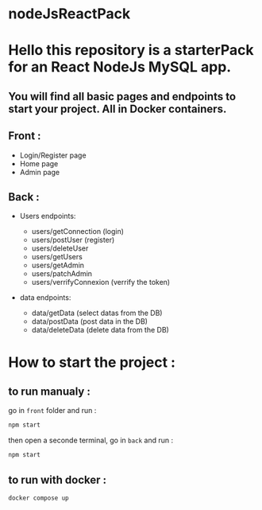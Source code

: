 # nodeJsReactPack

# Hello this repository is a starterPack for an React NodeJs MySQL app.

## You will find all basic pages and endpoints to start your project. All in Docker containers.

## Front :
- Login/Register page 
- Home page
- Admin page

## Back :
- Users endpoints: 
    - users/getConnection  (login)
    - users/postUser       (register)
    - users/deleteUser     
    - users/getUsers       
    - users/getAdmin
    - users/patchAdmin
    - users/verrifyConnexion (verrify the token)

- data endpoints:
    - data/getData    (select datas from the DB)
    - data/postData   (post data in the DB)
    - data/deleteData (delete data from the DB)


# How to start the project :

## to run manualy :

go in `front` folder and run :
```bash
npm start
```

then open a seconde terminal, go in `back` and run :
```bash
npm start
```

## to run with docker :

```bash
docker compose up
```